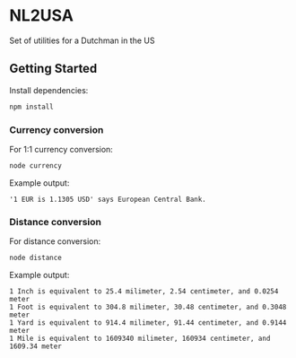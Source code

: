 # NL2USA

Set of utilities for a Dutchman in the US

## Getting Started

Install dependencies:

```bash
npm install
```

### Currency conversion

For 1:1 currency conversion:

```bash
node currency
```

Example output:

```output
'1 EUR is 1.1305 USD' says European Central Bank.
```

### Distance conversion

For distance conversion:

```bash
node distance
```

Example output:

```output
1 Inch is equivalent to 25.4 milimeter, 2.54 centimeter, and 0.0254 meter
1 Foot is equivalent to 304.8 milimeter, 30.48 centimeter, and 0.3048 meter
1 Yard is equivalent to 914.4 milimeter, 91.44 centimeter, and 0.9144 meter
1 Mile is equivalent to 1609340 milimeter, 160934 centimeter, and 1609.34 meter
```

